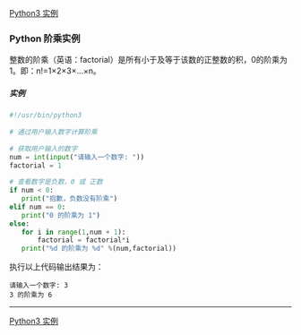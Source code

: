 [Python3 实例](/src/lesson25.examples/examples.md)
### Python 阶乘实例

整数的阶乘（英语：factorial）是所有小于及等于该数的正整数的积，0的阶乘为1。即：n!=1×2×3×...×n。

##### 实例
```python
#!/usr/bin/python3
  
# 通过用户输入数字计算阶乘
 
# 获取用户输入的数字
num = int(input("请输入一个数字: "))
factorial = 1
 
# 查看数字是负数，0 或 正数
if num < 0:
   print("抱歉，负数没有阶乘")
elif num == 0:
   print("0 的阶乘为 1")
else:
   for i in range(1,num + 1):
       factorial = factorial*i
   print("%d 的阶乘为 %d" %(num,factorial))
```
执行以上代码输出结果为：
```
请输入一个数字: 3
3 的阶乘为 6
```
---
[Python3 实例](/src/lesson25.examples/examples.md)
